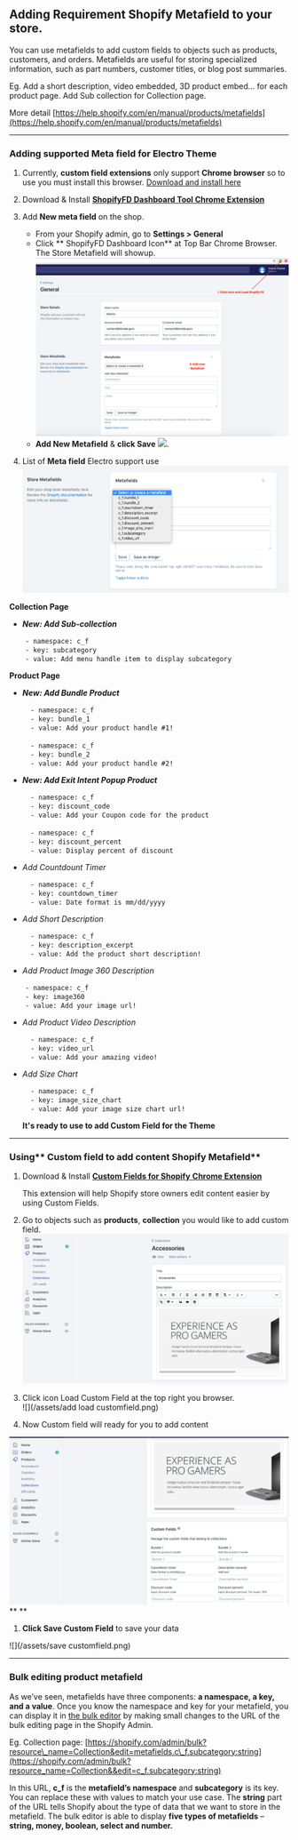 ## Adding Requirement Shopify Metafield to your store.

You can use metafields to add custom fields to objects such as products, customers, and orders. Metafields are useful for storing specialized information, such as part numbers, customer titles, or blog post summaries.

Eg. Add a short description, video embedded, 3D product embed... for each product page. Add Sub collection for Collection page.

More detail [https://help.shopify.com/en/manual/products/metafields](https://help.shopify.com/en/manual/products/metafields)

---

### Adding supported Meta field for Electro Theme

1. Currently, **custom field extensions** only support **Chrome browser** so to use you must install this browser. [Download and install here](https://www.google.com/intl/en/chrome/browser/desktop/index.html)

2. Download & Install [**ShopifyFD Dashboard Tool Chrome Extension**](https://chrome.google.com/webstore/detail/shopifyfd-dashboard-tool/lffljkleilfpjlmcdnoaghhcbnemelge?hl=en)

3. Add **New meta field** on the shop.

   * From your Shopify admin, go to **Settings &gt; General**
   * Click ** ShopifyFD Dashboard Icon** at Top Bar Chrome Browser.
     The Store Metafield will showup.
     ![](/assets/ShopifyFD.png)
   * **Add New Metafield** & **click Save**
     ![](https://media.giphy.com/media/xT9IgsIcmG9yPuYXXG/giphy.gif).

4. List of **Meta field** Electro support use  
   ![](/assets/metafield.png)

**Collection Page**

* _**New: Add Sub-collection**_

```
    - namespace: c_f
    - key: subcategory
    - value: Add menu handle item to display subcategory
```

**Product Page**

* _**New: Add Bundle Product**_

  ```
    - namespace: c_f
    - key: bundle_1
    - value: Add your product handle #1!

    - namespace: c_f
    - key: bundle_2
    - value: Add your product handle #2!
  ```

* _**New: Add Exit Intent Popup Product**_

  ```
    - namespace: c_f
    - key: discount_code
    - value: Add your Coupon code for the product

    - namespace: c_f
    - key: discount_percent
    - value: Display percent of discount
  ```

* _Add Countdount Timer_

  ```
    - namespace: c_f
    - key: countdown_timer
    - value: Date format is mm/dd/yyyy
  ```

* _Add Short Description_

  ```
    - namespace: c_f
    - key: description_excerpt
    - value: Add the product short description!
  ```

* _Add Product Image 360 Description_

```
    - namespace: c_f
    - key: image360
    - value: Add your image url!
```

* _Add Product Video Description_
  ```
    - namespace: c_f
    - key: video_url
    - value: Add your amazing video!
  ```
* _Add Size Chart_

  ```
    - namespace: c_f
    - key: image_size_chart
    - value: Add your image size chart url!
  ```

  **It's ready to use to add Custom Field for the Theme**

---

### Using** Custom field to add content Shopify Metafield**

1. Download & Install [**Custom Fields for Shopify** **Chrome Extension**](https://chrome.google.com/webstore/detail/custom-fields-for-shopify/alfplfpobekffinigeidgmmfjollghln?hl=en-GB)

   This extension will help Shopify store owners edit content easier by using Custom Fields.

2. Go to objects such as **products**, **collection** you would like to add custom field.  
   ![](/assets/collection-noncustom.png)

3. Click icon Load Custom Field at the top right you browser.  
   ![](/assets/add load customfield.png)

4. Now Custom field will ready for you to add content

![](/assets/custom-field.png)** **

1. **Click Save Custom Field** to save your data

![](/assets/save customfield.png)

---

### Bulk editing product metafield

As we’ve seen, metafields have three components: **a namespace, a key, and a value**. Once you know the namespace and key for your metafield, you can display it in [the bulk editor](https://help.shopify.com/en/manual/productivity-tools/bulk-editing-products) by making small changes to the URL of the bulk editing page in the Shopify Admin.

Eg. Collection page: [https://shopify.com/admin/bulk?resource\_name=Collection&edit=metafields.c\_f.subcategory:string](https://shopify.com/admin/bulk?resource_name=Collection&&edit=c_f.subcategory:string)

In this URL, **c\_f** is the **metafield’s namespace** and **subcategory** is its key. You can replace these with values to match your use case. The **string** part of the URL tells Shopify about the type of data that we want to store in the metafield. The bulk editor is able to display **five types of metafields** – **string, money, boolean, select and number.**

